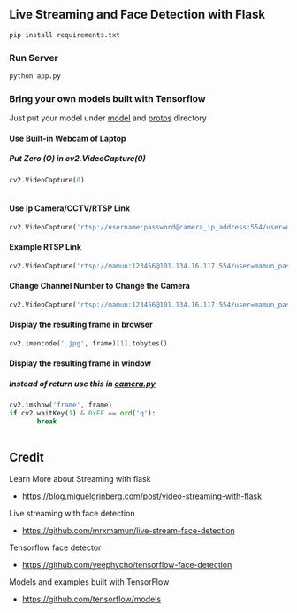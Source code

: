 ## Live Streaming and Face Detection with Flask
```python
pip install requirements.txt

```
### Run Server
```python
python app.py

```


### Bring your own models built with Tensorflow

Just put your model under [model](./model) and [protos](./protos) directory

#### Use Built-in Webcam of Laptop
##### Put Zero (O) in cv2.VideoCapture(0)
```python
cv2.VideoCapture(0)
 
```
#### Use Ip Camera/CCTV/RTSP Link
```python
cv2.VideoCapture('rtsp://username:password@camera_ip_address:554/user=username_password='password'_channel=channel_number_stream=0.sdp')  

 ```
####  Example RTSP Link
```python
cv2.VideoCapture('rtsp://mamun:123456@101.134.16.117:554/user=mamun_password=123456_channel=0_stream=0.sdp')

```
#### Change Channel Number to Change the Camera
```python
cv2.VideoCapture('rtsp://mamun:123456@101.134.16.117:554/user=mamun_password=123456_channel=1_stream=0.sdp')

```
#### Display the resulting frame in browser
```python
cv2.imencode('.jpg', frame)[1].tobytes()

```   
#### Display the resulting frame in window
##### Instead of return use this in [camera.py](/camera.py)
```python
cv2.imshow('frame', frame)
if cv2.waitKey(1) & 0xFF == ord('q'):
       break
            
``` 
 ## Credit
 Learn More about Streaming with flask
 - https://blog.miguelgrinberg.com/post/video-streaming-with-flask
 
 Live streaming with face detection
 - https://github.com/mrxmamun/live-stream-face-detection
 
 Tensorflow face detector
 - https://github.com/yeephycho/tensorflow-face-detection
 
 Models and examples built with TensorFlow
 - https://github.com/tensorflow/models
